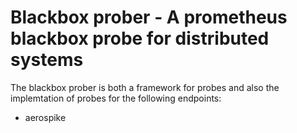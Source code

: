 # Blackbox prober - A prometheus blackbox probe for distributed systems

The blackbox prober is both a framework for probes and also the implemtation of probes for the
following endpoints:
- aerospike

